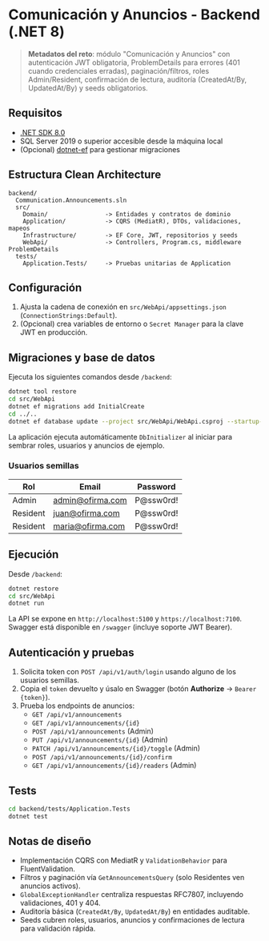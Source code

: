 # Comunicación y Anuncios - Backend (.NET 8)

> **Metadatos del reto**: módulo "Comunicación y Anuncios" con autenticación JWT obligatoria, ProblemDetails para errores (401 cuando credenciales erradas), paginación/filtros, roles Admin/Resident, confirmación de lectura, auditoría (CreatedAt/By, UpdatedAt/By) y seeds obligatorios.

## Requisitos
- [.NET SDK 8.0](https://dotnet.microsoft.com/)
- SQL Server 2019 o superior accesible desde la máquina local
- (Opcional) [dotnet-ef](https://learn.microsoft.com/ef/core/cli/dotnet) para gestionar migraciones

## Estructura Clean Architecture
```
backend/
  Communication.Announcements.sln
  src/
    Domain/                -> Entidades y contratos de dominio
    Application/           -> CQRS (MediatR), DTOs, validaciones, mapeos
    Infrastructure/        -> EF Core, JWT, repositorios y seeds
    WebApi/                -> Controllers, Program.cs, middleware ProblemDetails
  tests/
    Application.Tests/     -> Pruebas unitarias de Application
```

## Configuración
1. Ajusta la cadena de conexión en `src/WebApi/appsettings.json` (`ConnectionStrings:Default`).
2. (Opcional) crea variables de entorno o `Secret Manager` para la clave JWT en producción.

## Migraciones y base de datos
Ejecuta los siguientes comandos desde `/backend`:
```bash
dotnet tool restore
cd src/WebApi
dotnet ef migrations add InitialCreate
cd ../..
dotnet ef database update --project src/WebApi/WebApi.csproj --startup-project src/WebApi/WebApi.csproj
```
La aplicación ejecuta automáticamente `DbInitializer` al iniciar para sembrar roles, usuarios y anuncios de ejemplo.

### Usuarios semillas
| Rol    | Email              | Password   |
|--------|--------------------|------------|
| Admin  | admin@ofirma.com   | P@ssw0rd!  |
| Resident | juan@ofirma.com | P@ssw0rd!  |
| Resident | maria@ofirma.com | P@ssw0rd! |

## Ejecución
Desde `/backend`:
```bash
dotnet restore
cd src/WebApi
dotnet run
```
La API se expone en `http://localhost:5100` y `https://localhost:7100`. Swagger está disponible en `/swagger` (incluye soporte JWT Bearer).

## Autenticación y pruebas
1. Solicita token con `POST /api/v1/auth/login` usando alguno de los usuarios semillas.
2. Copia el `token` devuelto y úsalo en Swagger (botón **Authorize** -> `Bearer {token}`).
3. Prueba los endpoints de anuncios:
   - `GET /api/v1/announcements`
   - `GET /api/v1/announcements/{id}`
   - `POST /api/v1/announcements` (Admin)
   - `PUT /api/v1/announcements/{id}` (Admin)
   - `PATCH /api/v1/announcements/{id}/toggle` (Admin)
   - `POST /api/v1/announcements/{id}/confirm`
   - `GET /api/v1/announcements/{id}/readers` (Admin)

## Tests
```bash
cd backend/tests/Application.Tests
dotnet test
```

## Notas de diseño
- Implementación CQRS con MediatR y `ValidationBehavior` para FluentValidation.
- Filtros y paginación vía `GetAnnouncementsQuery` (solo Residentes ven anuncios activos).
- `GlobalExceptionHandler` centraliza respuestas RFC7807, incluyendo validaciones, 401 y 404.
- Auditoría básica (`CreatedAt/By`, `UpdatedAt/By`) en entidades auditable.
- Seeds cubren roles, usuarios, anuncios y confirmaciones de lectura para validación rápida.
